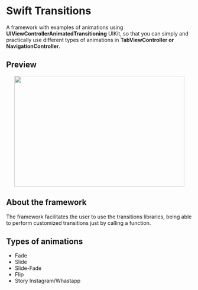 # Swift Transitions 
A framework with examples of animations using **UIViewControllerAnimatedTransitioning** UIKit, so that you can simply and practically use different types of animations in **TabViewController or NavigationController**.

## Preview
<p align="center">
  <img width="460" height="300" src="https://user-images.githubusercontent.com/29163712/64982802-6c499880-d895-11e9-943a-9901ca49a462.gif">
</p>

## About the framework
The framework facilitates the user to use the transitions libraries, being able to perform customized transitions just by calling a function.

## Types of animations
- Fade
- Slide
- Slide-Fade
- Flip
- Story Instagram/Whastapp
